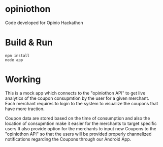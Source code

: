 # opiniothon
Code developed for Opinio Hackathon

# Build & Run
    npm install
    node app

# Working

This is a mock app which connects to the "opiniothon API" to get live analytics of the coupon consupmtion by the user for a given merchant.
Each merchant requires to login to the system to visualize the coupons that have more traction. 

Coupon data are stored based on the time of consumption and also the location of consupmtion make it easier for the merchants to target specific users
It also provide option for the merchants to input new Coupons to the "opiniothon API" so that the users will be provided properly channelized notifications regarding the Coupons through our Android App.


